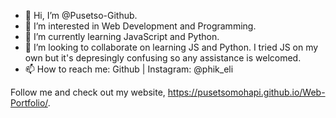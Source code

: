 - 👋 Hi, I’m @Pusetso-Github.
- 👀 I’m interested in Web Development and Programming.
- 🌱 I’m currently learning JavaScript and Python.
- 💞️ I’m looking to collaborate on learning JS and Python. I tried JS on my own but it's depresingly confusing so any assistance is welcomed.
- 📫 How to reach me: Github | Instagram: @phik_eli

Follow me and check out my website, https://pusetsomohapi.github.io/Web-Portfolio/.
